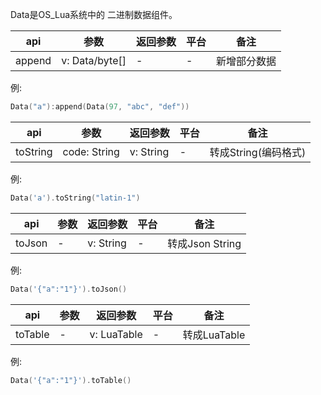 Data是OS_Lua系统中的 二进制数据组件。



| api  |参数   |返回参数   |平台   |备注|
| ------------ | ------------ | ------------ | ------------ | ------------ |
|   append     |   v: Data/byte[]   |  -   |   -  | 新增部分数据  |

例:
```lua
Data("a"):append(Data(97, "abc", "def"))
```

| api  |参数   |返回参数   |平台   |备注|
| ------------ | ------------ | ------------ | ------------ |------------ |
|   toString   |  code: String    | v: String    |   -  |   转成String(编码格式)    |

例:
```lua
Data('a').toString("latin-1")
```

| api  |参数   |返回参数   |平台   |备注|
| ------------ | ------------ | ------------ | ------------ |------------ |
|  toJson      |   -   |  v: String   |   -  |   转成Json String    |

例:
```lua
Data('{"a":"1"}').toJson()
```

| api  |参数   |返回参数   |平台   |备注|
| ------------ | ------------ | ------------ | ------------ |------------ |
|    toTable    |   -   |  v: LuaTable   |   -  |   转成LuaTable    |

例:
```lua
Data('{"a":"1"}').toTable()
```



